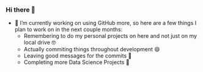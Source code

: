 ### Hi there 👋

- 🌱 I’m currently working on using GitHub more, so here are a few things I plan to work on in the next couple months:
  - Remembering to do my personal projects on here and not just on my local drive 🤓
  - Actually commiting things throughout development 😄
  - Leaving good messages for the commits 💬
  - Completing more Data Science Projects 🔭
<!--
**Ahmed-Umer02/Ahmed-Umer02** is a ✨ _special_ ✨ repository because its `README.md` (this file) appears on your GitHub profile.

Here are some ideas to get you started:

- 🔭 I’m currently working on ...
- 🌱 I’m currently learning ...
- 👯 I’m looking to collaborate on ...
- 🤔 I’m looking for help with ...
- 💬 Ask me about ...
- 📫 How to reach me: ...
- 😄 Pronouns: ...
- ⚡ Fun fact: ...
-->
